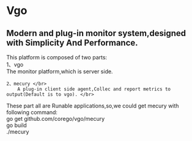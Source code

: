 Vgo
===
Modern and plug-in monitor system,designed with Simplicity And Performance.
--------


This platform is composed of two parts: </br>
    1、vgo </br>
        The monitor platform,which is server side. </br>
    
    2、mecury </br>
        A plug-in client side agent,Collec and report metrics to output(Default is to vgo). </br>

These part all are Runable applications,so,we could get mecury with following command:  </br>
    go get github.com/corego/vgo/mecury  </br>
    go build  </br>
    ./mecury  </br>

